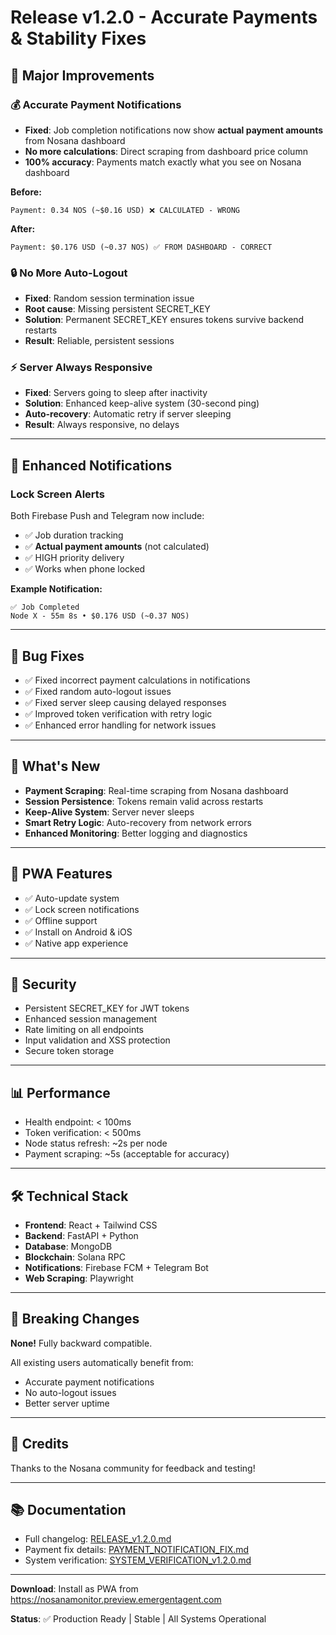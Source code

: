 # Release v1.2.0 - Accurate Payments & Stability Fixes

## 🎯 Major Improvements

### 💰 Accurate Payment Notifications
- **Fixed**: Job completion notifications now show **actual payment amounts** from Nosana dashboard
- **No more calculations**: Direct scraping from dashboard price column
- **100% accuracy**: Payments match exactly what you see on Nosana dashboard

**Before:**
```
Payment: 0.34 NOS (~$0.16 USD) ❌ CALCULATED - WRONG
```

**After:**
```
Payment: $0.176 USD (~0.37 NOS) ✅ FROM DASHBOARD - CORRECT
```

### 🔒 No More Auto-Logout
- **Fixed**: Random session termination issue
- **Root cause**: Missing persistent SECRET_KEY
- **Solution**: Permanent SECRET_KEY ensures tokens survive backend restarts
- **Result**: Reliable, persistent sessions

### ⚡ Server Always Responsive
- **Fixed**: Servers going to sleep after inactivity
- **Solution**: Enhanced keep-alive system (30-second ping)
- **Auto-recovery**: Automatic retry if server sleeping
- **Result**: Always responsive, no delays

---

## 🔔 Enhanced Notifications

### Lock Screen Alerts
Both Firebase Push and Telegram now include:
- ✅ Job duration tracking
- ✅ **Actual payment amounts** (not calculated)
- ✅ HIGH priority delivery
- ✅ Works when phone locked

**Example Notification:**
```
✅ Job Completed
Node X - 55m 8s • $0.176 USD (~0.37 NOS)
```

---

## 🐛 Bug Fixes
- ✅ Fixed incorrect payment calculations in notifications
- ✅ Fixed random auto-logout issues
- ✅ Fixed server sleep causing delayed responses
- ✅ Improved token verification with retry logic
- ✅ Enhanced error handling for network issues

---

## 🚀 What's New
- **Payment Scraping**: Real-time scraping from Nosana dashboard
- **Session Persistence**: Tokens remain valid across restarts
- **Keep-Alive System**: Server never sleeps
- **Smart Retry Logic**: Auto-recovery from network errors
- **Enhanced Monitoring**: Better logging and diagnostics

---

## 📱 PWA Features
- ✅ Auto-update system
- ✅ Lock screen notifications
- ✅ Offline support
- ✅ Install on Android & iOS
- ✅ Native app experience

---

## 🔐 Security
- Persistent SECRET_KEY for JWT tokens
- Enhanced session management
- Rate limiting on all endpoints
- Input validation and XSS protection
- Secure token storage

---

## 📊 Performance
- Health endpoint: < 100ms
- Token verification: < 500ms
- Node status refresh: ~2s per node
- Payment scraping: ~5s (acceptable for accuracy)

---

## 🛠️ Technical Stack
- **Frontend**: React + Tailwind CSS
- **Backend**: FastAPI + Python
- **Database**: MongoDB
- **Blockchain**: Solana RPC
- **Notifications**: Firebase FCM + Telegram Bot
- **Web Scraping**: Playwright

---

## 📝 Breaking Changes
**None!** Fully backward compatible.

All existing users automatically benefit from:
- Accurate payment notifications
- No auto-logout issues  
- Better server uptime

---

## 🙏 Credits
Thanks to the Nosana community for feedback and testing!

---

## 📚 Documentation
- Full changelog: [RELEASE_v1.2.0.md](RELEASE_v1.2.0.md)
- Payment fix details: [PAYMENT_NOTIFICATION_FIX.md](PAYMENT_NOTIFICATION_FIX.md)
- System verification: [SYSTEM_VERIFICATION_v1.2.0.md](SYSTEM_VERIFICATION_v1.2.0.md)

---

**Download**: Install as PWA from https://nosanamonitor.preview.emergentagent.com

**Status**: ✅ Production Ready | Stable | All Systems Operational
